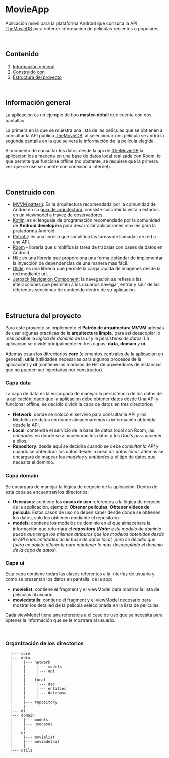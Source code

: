 # MovieApp
Aplicación móvil para la plataforma Android que consulta la API [TheMovieDB](https://developers.themoviedb.org/) para obtener informacion de peliculas recientes o populares.

 
<br/>

## Contenido
1. [Información general](#información-general)
2. [Construido con](#construido-con)
3. [Estructura del proyecto](#estructura-del-proyecto)

</br>

## Información general
La aplicación es un ejemplo de tipo **master-detail** que cuenta con dos pantallas.

La primera en la que se muestra una lista de las películas que se obtienen a consultar la API publica [TheMovieDB](https://developers.themoviedb.org/), al seleccionar uns película se abrirá la segunda pantalla en la que se vera la información de la película elegida.

Al momento de consultar los  datos desde la api de [TheMovieDB](https://developers.themoviedb.org/) la aplicacion los almacena en una base de datos local realizada con Room, lo que permite que funcione offline (no obstante, se requiere que la primera vez que se use se cuente con conexión a internet).


<br/>

## Construido con
- [MVVM pattern](https://developer.android.com/topic/architecture?hl=es-419#fetching_data): Es la arquitectura recomendada por la comunidad de Andrid en su [guia de arquitectura](https://developer.android.com/topic/architecture?hl=es-419#fetching_data), consiste suscribir la vista a estados en un viewmodel a travez de observadores.
- [Kotlin](https://kotlinlang.org/docs/android-overview.html): es el lenguaje de programación recomendado por la comunidad de **Android developers** para desarrollar aplicaciones moviles para la pratadorma Android.
- [Retrofit](https://square.github.io/retrofit/): es una librería que simplifica las tareas de llamadas de red a una API.
- [Room](https://developer.android.com/topic/libraries/architecture/room) - librería que simplifica la tarea de trabajar con bases de datos en Android.
- [Hilt](https://developer.android.com/training/dependency-injection/hilt-android): es una librería que proporciona una forma estándar de implementar la inyección de dependencias de una manera mas fácil.
- [Glide](https://bumptech.github.io/glide/): es una librería que permite la carga rapida de imagenes desde la red mediante url.
- [Jetpack Navigation Component](https://developer.android.com/guide/navigation): la navegación se refiere a las interacciones que permiten a los usuarios navegar, entrar y salir de las diferentes secciones de contenido dentro de su aplicación.

<br/>

## Estructura del proyecto
Para este proyecto se implemento el **Patrón de arquitectura MVVM** además de usar algunas practicas de la **arquitectura limpia**, para así desacoplar lo más posible la _lógica de dominio_ de la _ui_ y la _persistensi de datos_. La aplicacion se divide pricipalmente en tres capas: **data**, **domain** y **ui**.

Además estan los ditrectorios **core** (elementos centrales de la aplicacion en general), **utils** (utilidades necesarias para algunos procesos de la aplicación) y **di** (contiene los modulos de Hilt de proveedores de instancias que no pueden ser injectadas por constructor). 

### Capa data
La capa de data es la encargada de manejar la persistencia de los datos de la aplicación, dado que la aplicacion debe obtener datos desde Una API y funcionar offline, se decidio dividir la capa de datos en tres directorios:
- **Network**: donde se colocó el servivio para consultar la API y los Modelos de datos en donde almacenaremos la información obtenida desde la API. 
- **Local**: contendra el servicio de la base de datos local con Room, las _entidades_ en donde se almacenaran los datos y los _Dao's_ para acceder a ellos.
- **Repository**: desde aquí se decidira cuando se debe _consultar la API_ y cuando se obtendrán los datos desde la _base de datos local_, además se encargará de mapear los _modelos_ y _entidades_ a el tipo de datos que necesita el dominio.

### Capa domain
Se encargará de manejar la lógica de negocio de la aplicación. Dentro de esta capa se encuentran los directorios:
- **Usecases**: contiene los **casos de uso** referentes a la lógica de negocio de la applicación, ejemplo: **Obtener películas**, **Obtener videos de pelicula**. Estos casos de uso no deben saber desde donde se obtienen los datos, solo los obtienen mediante el repositorio. 
- **models**: contiene los modelos de dominio en el que almacenara la información que retornará el **repository** (_**Nota:** este modelo de dominio puede que tenga los mismos atributos que los modelos obtenidos desde la API o las entidades de la base de datos local, pero se decidio que fuera un objeto diferente para mantener lo mas desacoplado el dominio de la capa de datos_).

### Capa ui
Esta capa contiene todas las clases referentes a la interfaz de usuario y como se presentan los datos en pantalla.
de la app:
- **movielist**: contiene el fragment y el viewModel para mostrar la lista de peliculas al usuario.
- **moviedetails**: contiene el fragment y el viewModel necesario para mostrar los detalled de la pelicula seleccionada en la lista de películas.

Cada viewModel tiene una referencia a el caso de uso que se necesita para optener la información que se le mostrará al usuario.

<br/>

### Organización de los directorios
```
  |--- core
  |--- data
  |     |--- network
  |     |     |--- models
  |     |     |--- api
  |     |     |
  |     |--- local
  |     |     |--- dao
  |     |     |--- entities
  |     |     |--- database
  |     |     |
  |     |--- repository
  |     |
  |--- di
  |--- domain
  |     |--- models
  |     |--- usecases
  |     |
  |--- ui
  |     |--- movielist
  |     |--- moviedetail
  |     |
  |--- utils

```

<br/>
<br/>
<br/>


